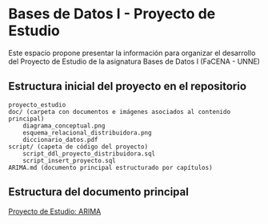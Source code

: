 # Bases de Datos I - Proyecto de Estudio

Este espacio propone presentar la información para organizar el desarrollo del Proyecto de Estudio de la asignatura Bases de Datos I (FaCENA - UNNE)

## Estructura inicial del proyecto en el repositorio

    proyecto_estudio
    doc/ (carpeta con documentos e imágenes asociados al contenido principal)
	    diagrama_conceptual.png
		esquema_relacional_distribuidora.png
		diccionario_datos.pdf
    script/ (capeta de código del proyecto)
	    script_ddl_proyecto_distribuidora.sql
		script_insert_proyecto.sql
    ARIMA.md (documento principal estructurado por capítulos)
    
## Estructura del documento principal

[Proyecto de Estudio: ARIMA](ARIMA.md)
